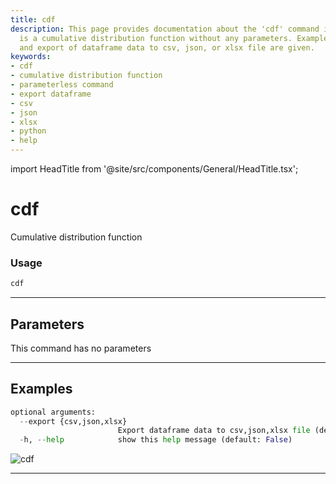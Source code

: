 ```yaml
---
title: cdf
description: This page provides documentation about the 'cdf' command in Python, which
  is a cumulative distribution function without any parameters. Examples of usage
  and export of dataframe data to csv, json, or xlsx file are given.
keywords:
- cdf
- cumulative distribution function
- parameterless command
- export dataframe
- csv
- json
- xlsx
- python
- help
---
```


import HeadTitle from '@site/src/components/General/HeadTitle.tsx';

<HeadTitle title="cdf - Qa - Economy - Reference | OpenBB Terminal Docs" />

# cdf

Cumulative distribution function

### Usage

```python
cdf
```

---

## Parameters

This command has no parameters



---

## Examples

```python
optional arguments:
  --export {csv,json,xlsx}
                        Export dataframe data to csv,json,xlsx file (default: )
  -h, --help            show this help message (default: False)
```
![cdf](https://user-images.githubusercontent.com/46355364/154306055-cb3bb1ef-0e61-40c9-bf51-d095bed8dc1b.png)

---
